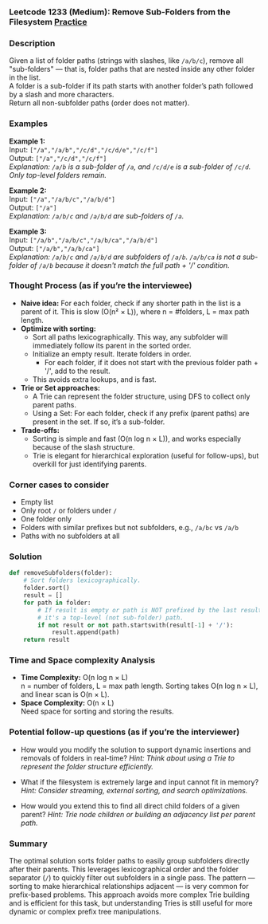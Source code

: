 ### Leetcode 1233 (Medium): Remove Sub-Folders from the Filesystem [Practice](https://leetcode.com/problems/remove-sub-folders-from-the-filesystem)

### Description  
Given a list of folder paths (strings with slashes, like `/a/b/c`), remove all "sub-folders" — that is, folder paths that are nested inside any other folder in the list.  
A folder is a sub-folder if its path starts with another folder’s path followed by a slash and more characters.  
Return all non-subfolder paths (order does not matter).

### Examples  

**Example 1:**  
Input: `["/a","/a/b","/c/d","/c/d/e","/c/f"]`  
Output: `["/a","/c/d","/c/f"]`  
*Explanation: `/a/b` is a sub-folder of `/a`, and `/c/d/e` is a sub-folder of `/c/d`. Only top-level folders remain.*

**Example 2:**  
Input: `["/a","/a/b/c","/a/b/d"]`  
Output: `["/a"]`  
*Explanation: `/a/b/c` and `/a/b/d` are sub-folders of `/a`.*

**Example 3:**  
Input: `["/a/b","/a/b/c","/a/b/ca","/a/b/d"]`  
Output: `["/a/b","/a/b/ca"]`  
*Explanation: `/a/b/c` and `/a/b/d` are subfolders of `/a/b`. `/a/b/ca` is not a sub-folder of `/a/b` because it doesn't match the full path + '/' condition.*

### Thought Process (as if you’re the interviewee)  
- **Naive idea:** For each folder, check if any shorter path in the list is a parent of it. This is slow (O(n² × L)), where n = #folders, L = max path length.
- **Optimize with sorting:**  
  - Sort all paths lexicographically. This way, any subfolder will immediately follow its parent in the sorted order.
  - Initialize an empty result. Iterate folders in order.
    - For each folder, if it does not start with the previous folder path + '/', add to the result.
  - This avoids extra lookups, and is fast.
- **Trie or Set approaches:**  
  - A Trie can represent the folder structure, using DFS to collect only parent paths.
  - Using a Set: For each folder, check if any prefix (parent paths) are present in the set. If so, it’s a sub-folder.
- **Trade-offs:**  
  - Sorting is simple and fast (O(n log n × L)), and works especially because of the slash structure.
  - Trie is elegant for hierarchical exploration (useful for follow-ups), but overkill for just identifying parents.

### Corner cases to consider  
- Empty list  
- Only root `/` or folders under `/`  
- One folder only  
- Folders with similar prefixes but not subfolders, e.g., `/a/bc` vs `/a/b`  
- Paths with no subfolders at all

### Solution

```python
def removeSubfolders(folder):
    # Sort folders lexicographically.
    folder.sort()
    result = []
    for path in folder:
        # If result is empty or path is NOT prefixed by the last result path + '/',
        # it's a top-level (not sub-folder) path.
        if not result or not path.startswith(result[-1] + '/'):
            result.append(path)
    return result
```

### Time and Space complexity Analysis  

- **Time Complexity:** O(n log n × L)  
  n = number of folders, L = max path length. Sorting takes O(n log n × L), and linear scan is O(n × L).
- **Space Complexity:** O(n × L)  
  Need space for sorting and storing the results.

### Potential follow-up questions (as if you’re the interviewer)  

- How would you modify the solution to support dynamic insertions and removals of folders in real-time?
  *Hint: Think about using a Trie to represent the folder structure efficiently.*

- What if the filesystem is extremely large and input cannot fit in memory?
  *Hint: Consider streaming, external sorting, and search optimizations.*

- How would you extend this to find all direct child folders of a given parent?
  *Hint: Trie node children or building an adjacency list per parent path.*

### Summary
The optimal solution sorts folder paths to easily group subfolders directly after their parents. This leverages lexicographical order and the folder separator (`/`) to quickly filter out subfolders in a single pass. The pattern — sorting to make hierarchical relationships adjacent — is very common for prefix-based problems. This approach avoids more complex Trie building and is efficient for this task, but understanding Tries is still useful for more dynamic or complex prefix tree manipulations.